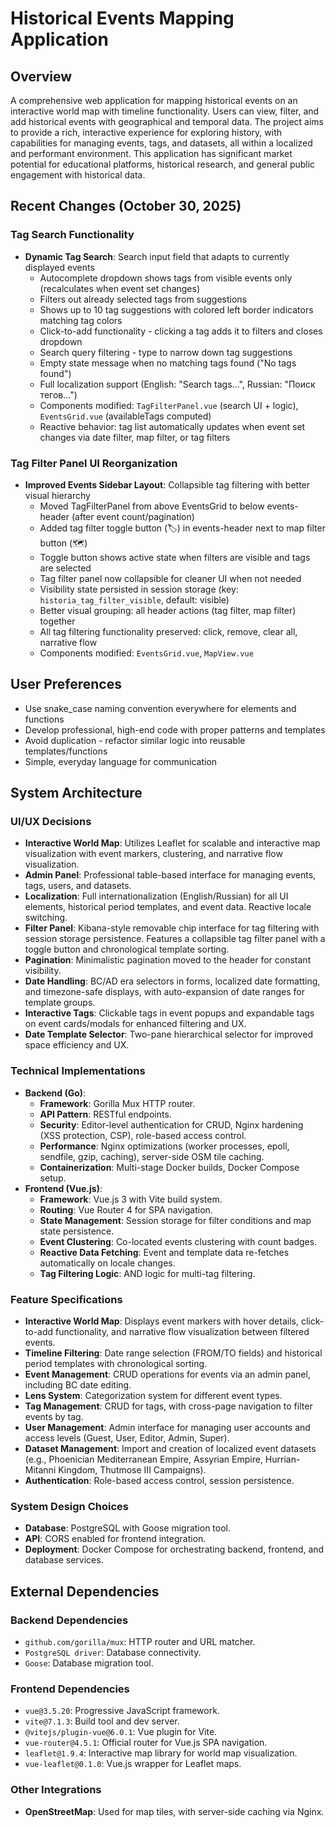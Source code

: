# Historical Events Mapping Application

## Overview
A comprehensive web application for mapping historical events on an interactive world map with timeline functionality. Users can view, filter, and add historical events with geographical and temporal data. The project aims to provide a rich, interactive experience for exploring history, with capabilities for managing events, tags, and datasets, all within a localized and performant environment. This application has significant market potential for educational platforms, historical research, and general public engagement with historical data.

## Recent Changes (October 30, 2025)

### Tag Search Functionality
- **Dynamic Tag Search**: Search input field that adapts to currently displayed events
  - Autocomplete dropdown shows tags from visible events only (recalculates when event set changes)
  - Filters out already selected tags from suggestions
  - Shows up to 10 tag suggestions with colored left border indicators matching tag colors
  - Click-to-add functionality - clicking a tag adds it to filters and closes dropdown
  - Search query filtering - type to narrow down tag suggestions
  - Empty state message when no matching tags found ("No tags found")
  - Full localization support (English: "Search tags...", Russian: "Поиск тегов...")
  - Components modified: `TagFilterPanel.vue` (search UI + logic), `EventsGrid.vue` (availableTags computed)
  - Reactive behavior: tag list automatically updates when event set changes via date filter, map filter, or tag filters

### Tag Filter Panel UI Reorganization
- **Improved Events Sidebar Layout**: Collapsible tag filtering with better visual hierarchy
  - Moved TagFilterPanel from above EventsGrid to below events-header (after event count/pagination)
  - Added tag filter toggle button (🏷️) in events-header next to map filter button (🗺️)
  - Toggle button shows active state when filters are visible and tags are selected
  - Tag filter panel now collapsible for cleaner UI when not needed
  - Visibility state persisted in session storage (key: `historia_tag_filter_visible`, default: visible)
  - Better visual grouping: all header actions (tag filter, map filter) together
  - All tag filtering functionality preserved: click, remove, clear all, narrative flow
  - Components modified: `EventsGrid.vue`, `MapView.vue`

## User Preferences
- Use snake_case naming convention everywhere for elements and functions
- Develop professional, high-end code with proper patterns and templates
- Avoid duplication - refactor similar logic into reusable templates/functions
- Simple, everyday language for communication

## System Architecture

### UI/UX Decisions
- **Interactive World Map**: Utilizes Leaflet for scalable and interactive map visualization with event markers, clustering, and narrative flow visualization.
- **Admin Panel**: Professional table-based interface for managing events, tags, users, and datasets.
- **Localization**: Full internationalization (English/Russian) for all UI elements, historical period templates, and event data. Reactive locale switching.
- **Filter Panel**: Kibana-style removable chip interface for tag filtering with session storage persistence. Features a collapsible tag filter panel with a toggle button and chronological template sorting.
- **Pagination**: Minimalistic pagination moved to the header for constant visibility.
- **Date Handling**: BC/AD era selectors in forms, localized date formatting, and timezone-safe displays, with auto-expansion of date ranges for template groups.
- **Interactive Tags**: Clickable tags in event popups and expandable tags on event cards/modals for enhanced filtering and UX.
- **Date Template Selector**: Two-pane hierarchical selector for improved space efficiency and UX.

### Technical Implementations
- **Backend (Go)**:
    - **Framework**: Gorilla Mux HTTP router.
    - **API Pattern**: RESTful endpoints.
    - **Security**: Editor-level authentication for CRUD, Nginx hardening (XSS protection, CSP), role-based access control.
    - **Performance**: Nginx optimizations (worker processes, epoll, sendfile, gzip, caching), server-side OSM tile caching.
    - **Containerization**: Multi-stage Docker builds, Docker Compose setup.
- **Frontend (Vue.js)**:
    - **Framework**: Vue.js 3 with Vite build system.
    - **Routing**: Vue Router 4 for SPA navigation.
    - **State Management**: Session storage for filter conditions and map state persistence.
    - **Event Clustering**: Co-located events clustering with count badges.
    - **Reactive Data Fetching**: Event and template data re-fetches automatically on locale changes.
    - **Tag Filtering Logic**: AND logic for multi-tag filtering.

### Feature Specifications
- **Interactive World Map**: Displays event markers with hover details, click-to-add functionality, and narrative flow visualization between filtered events.
- **Timeline Filtering**: Date range selection (FROM/TO fields) and historical period templates with chronological sorting.
- **Event Management**: CRUD operations for events via an admin panel, including BC date editing.
- **Lens System**: Categorization system for different event types.
- **Tag Management**: CRUD for tags, with cross-page navigation to filter events by tag.
- **User Management**: Admin interface for managing user accounts and access levels (Guest, User, Editor, Admin, Super).
- **Dataset Management**: Import and creation of localized event datasets (e.g., Phoenician Mediterranean Empire, Assyrian Empire, Hurrian-Mitanni Kingdom, Thutmose III Campaigns).
- **Authentication**: Role-based access control, session persistence.

### System Design Choices
- **Database**: PostgreSQL with Goose migration tool.
- **API**: CORS enabled for frontend integration.
- **Deployment**: Docker Compose for orchestrating backend, frontend, and database services.

## External Dependencies

### Backend Dependencies
- `github.com/gorilla/mux`: HTTP router and URL matcher.
- `PostgreSQL driver`: Database connectivity.
- `Goose`: Database migration tool.

### Frontend Dependencies
- `vue@3.5.20`: Progressive JavaScript framework.
- `vite@7.1.3`: Build tool and dev server.
- `@vitejs/plugin-vue@6.0.1`: Vue plugin for Vite.
- `vue-router@4.5.1`: Official router for Vue.js SPA navigation.
- `leaflet@1.9.4`: Interactive map library for world map visualization.
- `vue-leaflet@0.1.0`: Vue.js wrapper for Leaflet maps.

### Other Integrations
- **OpenStreetMap**: Used for map tiles, with server-side caching via Nginx.